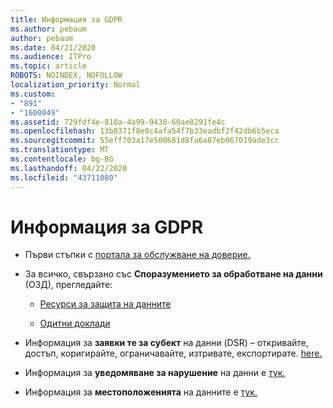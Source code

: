 ```yaml
---
title: Информация за GDPR
ms.author: pebaum
author: pebaum
ms.date: 04/21/2020
ms.audience: ITPro
ms.topic: article
ROBOTS: NOINDEX, NOFOLLOW
localization_priority: Normal
ms.custom:
- "891"
- "1600049"
ms.assetid: 729fdf4e-810a-4a99-9438-60ae8291fe4c
ms.openlocfilehash: 13b8371f8e8c4afa54f7b33eadbf2f42db6b5eca
ms.sourcegitcommit: 55eff703a17e500681d8fa6a87eb067019ade3cc
ms.translationtype: MT
ms.contentlocale: bg-BG
ms.lasthandoff: 04/22/2020
ms.locfileid: "43711080"
---
```

# <a name="information-about-gdpr"></a>Информация за GDPR

- Първи стъпки с [портала за обслужване на доверие.](https://servicetrust.microsoft.com/ViewPage/GDPRGetStarted)

- За всичко, свързано със **Споразумението за обработване на данни** (ОЗД), прегледайте:

  - [Ресурси за защита на данните](https://servicetrust.microsoft.com/ViewPage/TrustDocuments)

  - [Одитни доклади](https://servicetrust.microsoft.com/ViewPage/MSComplianceGuide)

- Информация за **заявки те за субект** на данни (DSR) – откривайте, достъп, коригирайте, ограничавайте, изтривате, експортирате. [here.](https://docs.microsoft.com/microsoft-365/compliance/gdpr-dsr-office365)

- Информация за **уведомяване за нарушение** на данни е [тук.](https://servicetrust.microsoft.com/ViewPage/GDPRBreach)

- Информация за **местоположенията** на данните е [тук.](https://products.office.com/where-is-your-data-located?ms.officeurl=datamaps&amp;geo=All#All)
